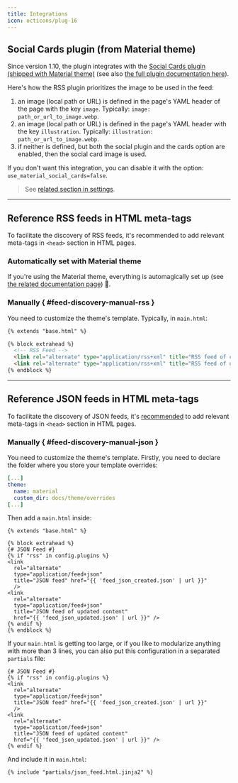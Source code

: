 ```yaml
---
title: Integrations
icon: octicons/plug-16
---
```


## Social Cards plugin (from Material theme)

Since version 1.10, the plugin integrates with the [Social Cards plugin (shipped with Material theme)](https://squidfunk.github.io/mkdocs-material/setup/setting-up-social-cards/) (see also [the full plugin documentation here](https://squidfunk.github.io/mkdocs-material/plugins/social/)).

Here's how the RSS plugin prioritizes the image to be used in the feed:

1. an image (local path or URL) is defined in the page's YAML header of the page with the key `image`. Typically: `image: path_or_url_to_image.webp`.
1. an image (local path or URL) is defined in the page's YAML header with the key `illustration`. Typically: `illustration: path_or_url_to_image.webp`.
1. if neither is defined, but both the social plugin and the cards option are enabled, then the social card image is used.

If you don't want this integration, you can disable it with the option: `use_material_social_cards=false`.

> See [related section in settings](./configuration.md#use_material_social_cards).

----

## Reference RSS feeds in HTML meta-tags

To facilitate the discovery of RSS feeds, it's recommended to add relevant meta-tags in `<head>` section in HTML pages.

### Automatically set with Material theme

If you're using the Material theme, everything is automagically set up (see [the related documentation page](https://squidfunk.github.io/mkdocs-material/setup/setting-up-a-blog/#rss)) :partying_face:.

### Manually { #feed-discovery-manual-rss }

You need to customize the theme's template. Typically, in `main.html`:

```html
{% extends "base.html" %}

{% block extrahead %}
  <!-- RSS Feed -->
  <link rel="alternate" type="application/rss+xml" title="RSS feed of created content" href="{{ config.site_url }}feed_rss_created.xml">
  <link rel="alternate" type="application/rss+xml" title="RSS feed of updated content" href="{{ config.site_url }}feed_rss_updated.xml">
{% endblock %}
```

----

## Reference JSON feeds in HTML meta-tags

To facilitate the discovery of JSON feeds, it's [recommended](https://www.jsonfeed.org/version/1.1/#discovery-a-name-discovery-a) to add relevant meta-tags in `<head>` section in HTML pages.

### Manually { #feed-discovery-manual-json }

You need to customize the theme's template. Firstly, you need to declare the folder where you store your template overrides:

```yaml title="mkdocs.yml"
[...]
theme:
  name: material
  custom_dir: docs/theme/overrides
[...]
```

Then add a `main.html` inside:

```jinja title="docs/theme/overrides/main.html"
{% extends "base.html" %}

{% block extrahead %}
{# JSON Feed #}
{% if "rss" in config.plugins %}
<link
  rel="alternate"
  type="application/feed+json"
  title="JSON feed" href="{{ 'feed_json_created.json' | url }}"
  />
<link
  rel="alternate"
  type="application/feed+json"
  title="JSON feed of updated content"
  href="{{ 'feed_json_updated.json' | url }}" />
{% endif %}
{% endblock %}
```

If your `main.html` is getting too large, or if you like to modularize anything with more than 3 lines, you can also put this configuration in a separated `partials` file:

```jinja title="content/theme/partials/json_feed.html.jinja2"
{# JSON Feed #}
{% if "rss" in config.plugins %}
<link
  rel="alternate"
  type="application/feed+json"
  title="JSON feed" href="{{ 'feed_json_created.json' | url }}"
  />
<link
  rel="alternate"
  type="application/feed+json"
  title="JSON feed of updated content"
  href="{{ 'feed_json_updated.json' | url }}" />
{% endif %}
```

And include it in `main.html`:

```jinja title="docs/theme/overrides/main.html"
{% include "partials/json_feed.html.jinja2" %}
```
